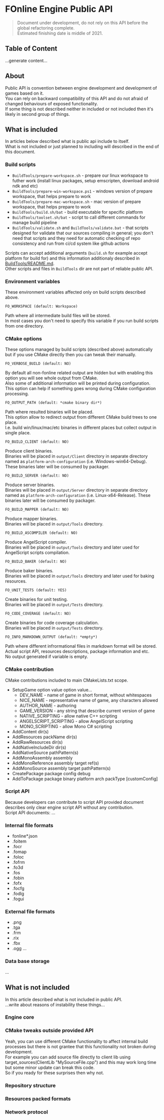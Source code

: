 # FOnline Engine Public API

> Document under development, do not rely on this API before the global refactoring complete.  
> Estimated finishing date is middle of 2021.

## Table of Content

...generate content...

## About

Public API is convention between engine development and development of games based on it.  
You can rely on backward compatibility of this API and do not afraid of changed behaviours of exposed functionality.  
If some thing is not described neither in included or not included then it's likely in second group of things.

## What is included

In articles below described what is public api include to itself.  
What is not included or just planned to including will described in the end of this document.

### Build scripts

* `BuildTools/prepare-workspace.sh` - prepare our linux workspace to futher work (install linux packages, setup emscripten, download android ndk and etc)
* `BuildTools/prepare-win-workspace.ps1` - windows version of prepare workspace, that helps prepare to work
* `BuildTools/prepare-mac-workspace.sh` - mac version of prepare workspace, that helps prepare to work
* `BuildTools/build.sh/bat` - build executable for specific platform
* `BuildTools/toolset.sh/bat` - script to call different commands for manage build pipeline
* `BuildTools/validate.sh` and `BuildTools/validate.bat` - that scripts designed for validate that our sources compiling in general; you don't need that scripts and they need for automatic checking of repo consistency and run from ci/cd system like github actions

Scripts can accept additional arguments (`build.sh` for example accept platform for build for) and this information additionaly described in [BuildTools/README.md](https://github.com/cvet/fonline/blob/master/BuildTools/README.md).  
Other scripts and files in `BuildTools` dir are not part of reliable public API.

### Environment variables

These environment variables affected only on build scripts described above.

`FO_WORKSPACE (default: Workspace)`

Path where all intermediate build files will be stored.  
In most cases you don't need to specify this variable if you run build scripts from one directory.

### CMake options

These options managed by build scripts (described above) automatically but if you use CMake directly then you can tweak their manually.

`FO_VERBOSE_BUILD (default: NO)`

By default all non-fonline related output are hidden but with enabling this option you will see whole output from CMake.  
Also some of additional information will be printed during configuration.  
This option can help if something goes wrong during CMake configuration processing.

`FO_OUTPUT_PATH (default: *cmake binary dir*)`

Path where resulted binaries will be placed.  
This option allow to redirect output from different CMake build trees to one place.  
I.e. build win/linux/mac/etc binaries in different places but collect output in single place.

`FO_BUILD_CLIENT (default: NO)`

Produce client binaries.  
Binaries will be placed in `output/Client` directory in separate directory named as `platform-arch-configuration` (i.e. Windows-win64-Debug).  
These binaries later will be consumed by packager.

`FO_BUILD_SERVER (default: NO)`

Produce server binaries.  
Binaries will be placed in `output/Server` directory in separate directory named as `platform-arch-configuration` (i.e. Linux-x64-Release).
These binaries later will be consumed by packager.

`FO_BUILD_MAPPER (default: NO)`

Produce mapper binaries.  
Binaries will be placed in `output/Tools` directory.

`FO_BUILD_ASCOMPILER (default: NO)`

Produce AngelScript compiler.  
Binaries will be placed in `output/Tools` directory and later used for AngelScript scripts compilation.

`FO_BUILD_BAKER (default: NO)`

Produce baker binaries.  
Binaries will be placed in `output/Tools` directory and later used for baking resources.

`FO_UNIT_TESTS (default: YES)`

Create binaries for unit testing.  
Binaries will be placed in `output/Tests` directory.

`FO_CODE_COVERAGE (default: NO)`

Create binaries for code coverage calculation.  
Binaries will be placed in `output/Tests` directory.

`FO_INFO_MARKDOWN_OUTPUT (default: *empty*)`

Path where different infrormational files in markdown format will be stored.  
Actual script API, resources descriptions, package information and etc.  
No output generated if variable is empty.

### CMake contribution

CMake contributions included to main CMakeLists.txt scope.

* SetupGame option value option value...
  + DEV_NAME - name of game in short format, without whitespaces
  + NICE_NAME - representative name of game, any characters allowed
  + AUTHOR_NAME - authoring
  + GAME_VERSION - any string that describe current version of game
  + NATIVE_SCRIPTING - allow native C++ scripting
  + ANGELSCRIPT_SCRIPTING - allow AngelScript scripting
  + MONO_SCRIPTING - allow Mono C# scripting
* AddContent dir(s)
* AddResources packName dir(s)
* AddRawResources dir(s)
* AddNativeIncludeDir dir(s)
* AddNativeSource pathPattern(s)
* AddMonoAssembly assembly
* AddMonoReference assembly target ref(s)
* AddMonoSource assembly target pathPattern(s)
* CreatePackage package config debug
* AddToPackage package binary platform arch packType [customConfig]

### Script API

Because developers can contribute to script API provided document describes only clear engine script API without any contribution.  
Script API documents:
...

### Internal file formats

* fonline*.json
* .foitem
* .focr
* .fomap
* .foloc
* .fofrm
* .fo3d
* .fos
* .fobin
* .fofx
* .focfg
* .fodlg
* .fogui

### External file formats

* .png
* .tga
* .frm
* .rix
* .fbx
* .ogg
...

### Data base storage

...

## What is not included

In this article described what is not included in public API.  
...write about reasons of instability these things...

### Engine core
### CMake tweaks outside provided API

Yeah, you can use different CMake functionality to affect internal build processes but there is not grantee that this functionality not broken during development.  
For example you can add source file directly to client lib using target_sources(ClientLib "MySourceFile.cpp") and this may work long time but some minor update can break this code.  
So if you ready for these surprises then why not.

### Repository structure
### Resources packed formats
### Network protocol
